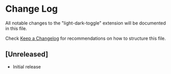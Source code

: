 # Change Log

All notable changes to the "light-dark-toggle" extension will be documented in this file.

Check [Keep a Changelog](http://keepachangelog.com/) for recommendations on how to structure this file.

## [Unreleased]

- Initial release